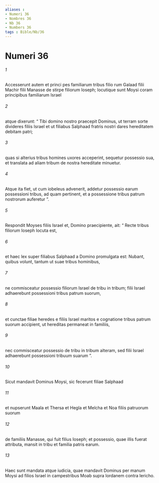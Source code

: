 ```yaml
---
aliases : 
- Numeri 36
- Nombres 36
- Nb 36
- Numbers 36
tags : Bible/Nb/36
---
```


# Numeri 36

###### 1
Accesserunt autem et princi pes familiarum tribus filio rum Galaad filii Machir filii Manasse de stirpe filiorum Ioseph; locutique sunt Moysi coram principibus familiarum Israel 
###### 2
atque dixerunt: “ Tibi domino nostro praecepit Dominus, ut terram sorte divideres filiis Israel et ut filiabus Salphaad fratris nostri dares hereditatem debitam patri; 
###### 3
quas si alterius tribus homines uxores acceperint, sequetur possessio sua, et translata ad aliam tribum de nostra hereditate minuetur. 
###### 4
Atque ita fiet, ut cum iobeleus advenerit, addetur possessio earum possessioni tribus, ad quam pertinent, et a possessione tribus patrum nostrorum auferetur ”.
###### 5
Respondit Moyses filiis Israel et, Domino praecipiente, ait: “ Recte tribus filiorum Ioseph locuta est, 
###### 6
et haec lex super filiabus Salphaad a Domino promulgata est: Nubant, quibus volunt, tantum ut suae tribus hominibus, 
###### 7
ne commisceatur possessio filiorum Israel de tribu in tribum; filii Israel adhaerebunt possessioni tribus patrum suorum, 
###### 8
et cunctae filiae heredes e filiis Israel maritos e cognatione tribus patrum suorum accipient, ut hereditas permaneat in familiis, 
###### 9
nec commisceatur possessio de tribu in tribum alteram, sed filii Israel adhaerebunt possessioni tribuum suarum ”.
###### 10
Sicut mandavit Dominus Moysi, sic fecerunt filiae Salphaad 
###### 11
et nupserunt Maala et Thersa et Hegla et Melcha et Noa filiis patruorum suorum 
###### 12
de familiis Manasse, qui fuit filius Ioseph; et possessio, quae illis fuerat attributa, mansit in tribu et familia patris earum.
###### 13
Haec sunt mandata atque iudicia, quae mandavit Dominus per manum Moysi ad filios Israel in campestribus Moab supra Iordanem contra Iericho.
